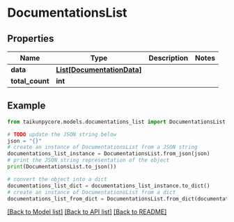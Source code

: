 # DocumentationsList


## Properties

Name | Type | Description | Notes
------------ | ------------- | ------------- | -------------
**data** | [**List[DocumentationData]**](DocumentationData.md) |  | 
**total_count** | **int** |  | 

## Example

```python
from taikunpycore.models.documentations_list import DocumentationsList

# TODO update the JSON string below
json = "{}"
# create an instance of DocumentationsList from a JSON string
documentations_list_instance = DocumentationsList.from_json(json)
# print the JSON string representation of the object
print(DocumentationsList.to_json())

# convert the object into a dict
documentations_list_dict = documentations_list_instance.to_dict()
# create an instance of DocumentationsList from a dict
documentations_list_from_dict = DocumentationsList.from_dict(documentations_list_dict)
```
[[Back to Model list]](../README.md#documentation-for-models) [[Back to API list]](../README.md#documentation-for-api-endpoints) [[Back to README]](../README.md)


